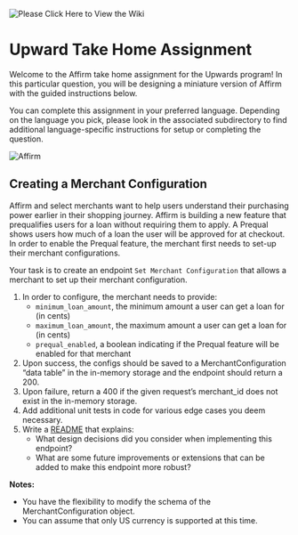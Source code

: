![Please Click Here to View the Wiki](https://github.com/wziller/affirm-assessment/wiki)

# Upward Take Home Assignment

Welcome to the Affirm take home assignment for the Upwards program! In this particular question, you will be designing a miniature version of Affirm with the guided instructions below. 

You can complete this assignment in your preferred language. Depending on the language you pick, please look in the associated subdirectory to find additional language-specific instructions for setup or completing the question.

![Affirm](https://images.ctfassets.net/4rc1asww3mw7/3t33TDADBJ0avzWhw67onU/c3f7556ecaf70a106c69f924fe3aff69/Affirm_buy_now_pay_later.jpg)

## Creating a Merchant Configuration
Affirm and select merchants want to help users understand their purchasing power earlier in their shopping journey. Affirm is building a new feature that prequalifies users for a loan without requiring them to apply. A Prequal shows users how much of a loan the user will be approved for at checkout. In order to enable the Prequal feature, the merchant first needs to set-up their merchant configurations. 

Your task is to create an endpoint `Set Merchant Configuration` that allows a merchant to set up their merchant configuration. 

1. In order to configure, the merchant needs to provide:
    - `minimum_loan_amount`, the minimum amount a user can get a loan for (in cents)
    - `maximum_loan_amount`, the maximum amount a user can get a loan for (in cents)
    - `prequal_enabled`, a boolean indicating if the Prequal feature will be enabled for that merchant
2. Upon success, the configs should be saved to a MerchantConfiguration “data table” in the in-memory storage and the endpoint should return a 200.
3. Upon failure, return a 400 if the given request’s merchant_id does not exist in the in-memory storage.
4. Add additional unit tests in code for various edge cases you deem necessary.
5. Write a [README](https://guides.github.com/features/wikis/) that explains:
    - What design decisions did you consider when implementing this endpoint?
    - What are some future improvements or extensions that can be added to make this endpoint more robust?

__Notes:__
- You have the flexibility to modify the schema of the MerchantConfiguration object.
- You can assume that only US currency is supported at this time.

